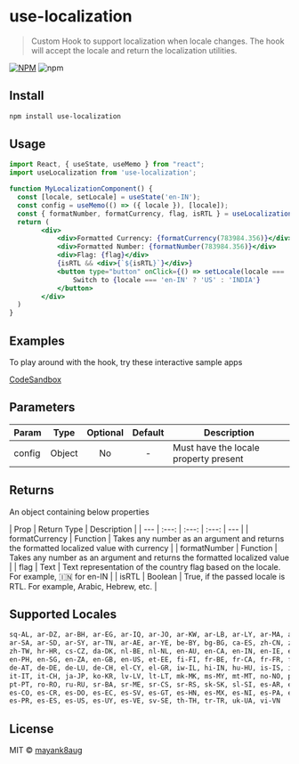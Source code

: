 # use-localization

> Custom Hook to support localization when locale changes. The hook will accept the locale and return the localization utilities.

[![NPM](https://img.shields.io/npm/v/use-localization.svg)](https://www.npmjs.com/package/use-localization) ![npm](https://img.shields.io/npm/dm/use-localization)

## Install

```bash
npm install use-localization
```

## Usage

```jsx
import React, { useState, useMemo } from "react";
import useLocalization from 'use-localization';

function MyLocalizationComponent() {
  const [locale, setLocale] = useState('en-IN');
  const config = useMemo(() => ({ locale }), [locale]);
  const { formatNumber, formatCurrency, flag, isRTL } = useLocalization(config);
  return (
        <div>
            <div>Formatted Currency: {formatCurrency(783984.356)}</div>
            <div>Formatted Number: {formatNumber(783984.356)}</div>
            <div>Flag: {flag}</div>
            {isRTL && <div>{`${isRTL}`}</div>}
            <button type="button" onClick={() => setLocale(locale === 'en-IN' ? 'en-US' : 'en-IN')}>
                Switch to {locale === 'en-IN' ? 'US' : 'INDIA'}
            </button>
        </div>
  )
}
```

## Examples

To play around with the hook, try these interactive sample apps

[CodeSandbox](https://codesandbox.io/s/use-localization-4juus)


## Parameters

| Param | Type | Optional | Default | Description |
| --- | :---: | :---: | :---: | --- |
| config | Object | No | - | Must have the locale property present |


## Returns

An object containing below properties

| Prop | Return Type | Description |
| --- | :---: | :---: | :---: | --- |
| formatCurrency | Function | Takes any number as an argument and returns the formatted localized value with currency |
| formatNumber | Function | Takes any number as an argument and returns the formatted localized value |
| flag | Text | Text representation of the country flag based on the locale. For example, 🇮🇳 for en-IN |
| isRTL | Boolean | True, if the passed locale is RTL. For example, Arabic, Hebrew, etc. |


## Supported Locales

```bash
sq-AL, ar-DZ, ar-BH, ar-EG, ar-IQ, ar-JO, ar-KW, ar-LB, ar-LY, ar-MA, ar-OM, ar-QA, 
ar-SA, ar-SD, ar-SY, ar-TN, ar-AE, ar-YE, be-BY, bg-BG, ca-ES, zh-CN, zh-HK, zh-SG, 
zh-TW, hr-HR, cs-CZ, da-DK, nl-BE, nl-NL, en-AU, en-CA, en-IN, en-IE, en-MT, en-NZ, 
en-PH, en-SG, en-ZA, en-GB, en-US, et-EE, fi-FI, fr-BE, fr-CA, fr-FR, fr-LU, fr-CH, 
de-AT, de-DE, de-LU, de-CH, el-CY, el-GR, iw-IL, hi-IN, hu-HU, is-IS, in-ID, ga-IE, 
it-IT, it-CH, ja-JP, ko-KR, lv-LV, lt-LT, mk-MK, ms-MY, mt-MT, no-NO, pl-PL, pt-BR, 
pt-PT, ro-RO, ru-RU, sr-BA, sr-ME, sr-CS, sr-RS, sk-SK, sl-SI, es-AR, es-BO, es-CL, 
es-CO, es-CR, es-DO, es-EC, es-SV, es-GT, es-HN, es-MX, es-NI, es-PA, es-PY, es-PE, 
es-PR, es-ES, es-US, es-UY, es-VE, sv-SE, th-TH, tr-TR, uk-UA, vi-VN
```

## License

MIT © [mayank8aug](https://github.com/mayank8aug)
